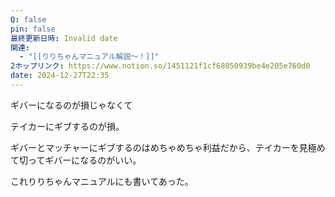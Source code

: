 ```yaml
---
Q: false
pin: false
最終更新日時: Invalid date
関連:
  - "[[りりちゃんマニュアル解説～！]]"
2ホップリンク: https://www.notion.so/1451121f1cf68050939be4e205e760d0
date: 2024-12-27T22:35
---
```

  

ギバーになるのが損じゃなくて

テイカーにギブするのが損。

  

ギバーとマッチャーにギブするのはめちゃめちゃ利益だから、テイカーを見極めて切ってギバーになるのがいい。

  

これりりちゃんマニュアルにも書いてあった。